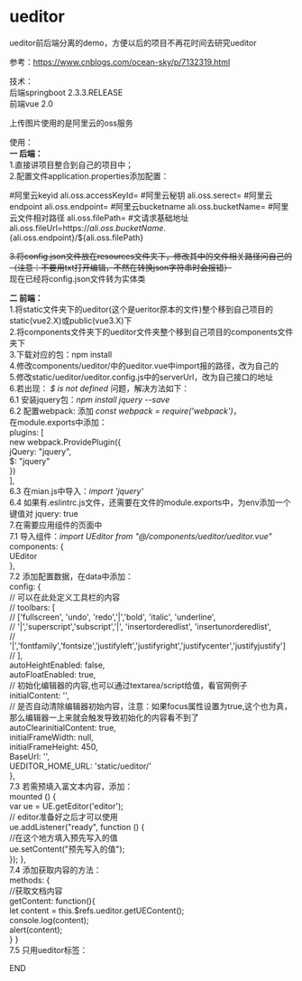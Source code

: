 # ueditor
ueditor前后端分离的demo，方便以后的项目不再花时间去研究ueditor

参考：https://www.cnblogs.com/ocean-sky/p/7132319.html

技术：  
后端springboot 2.3.3.RELEASE  
前端vue 2.0

上传图片使用的是阿里云的oss服务

使用：  
**一 后端：**  
1.直接讲项目整合到自己的项目中；  
2.配置文件application.properties添加配置：

#阿里云keyid
ali.oss.accessKeyId=
#阿里云秘钥
ali.oss.serect=
#阿里云endpoint
ali.oss.endpoint=
#阿里云bucketname
ali.oss.bucketName=
#阿里云文件相对路径
ali.oss.filePath=
#文请求基础地址
ali.oss.fileUrl=https://${ali.oss.bucketName}.${ali.oss.endpoint}/${ali.oss.filePath}

~~3.将config.json文件放在resources文件夹下，修改其中的文件相关路径问自己的  
（注意：不要用txt打开编辑，不然在转换json字符串时会报错）~~  
现在已经将config.json文件转为实体类

**二 前端：**  
1.将static文件夹下的ueditor(这个是ueritor原本的文件)整个移到自己项目的static(vue2.X)或public(vue3.X)下  
2.将components文件夹下的ueditor文件夹整个移到自己项目的components文件夹下  
3.下载对应的包：npm install  
4.修改components/ueditor/中的ueditor.vue中import报的路径，改为自己的  
5.修改static/ueditor/ueditor.config.js中的serverUrl，改为自己接口的地址  
6.若出现： *$ is not defined* 问题，解决方法如下：  
6.1 安装jquery包：*npm install jquery --save*  
6.2 配置webpack: 添加 *const webpack = require('webpack')*，  
在module.exports中添加：  
  plugins: [  
    new webpack.ProvidePlugin({  
      jQuery: "jquery",  
      $: "jquery"  
    })  
  ],  
6.3 在mian.js中导入：*import 'jquery'*  
6.4 如果有.eslintrc.js文件，还需要在文件的module.exports中，为env添加一个键值对 jquery: true  
7.在需要应用组件的页面中  
7.1 导入组件：*import UEditor from "@/components/ueditor/ueditor.vue"*  
components: {  
    UEditor  
  },  
7.2 添加配置数据，在data中添加：  
      config: {  
            // 可以在此处定义工具栏的内容  
            // toolbars: [  
            //  ['fullscreen', 'undo', 'redo','|','bold', 'italic', 'underline',  
            //  '|','superscript','subscript','|', 'insertorderedlist', 'insertunorderedlist',  
            //  '|','fontfamily','fontsize','justifyleft','justifyright','justifycenter','justifyjustify']  
            // ],  
        autoHeightEnabled: false,  
        autoFloatEnabled: true,  
        // 初始化编辑器的内容,也可以通过textarea/script给值，看官网例子  
        initialContent: '',  
        // 是否自动清除编辑器初始内容，注意：如果focus属性设置为true,这个也为真，那么编辑器一上来就会触发导致初始化的内容看不到了  
        autoClearinitialContent: true,  
        initialFrameWidth: null,  
        initialFrameHeight: 450,  
        BaseUrl: '',  
        UEDITOR_HOME_URL: 'static/ueditor/'  
      },  
7.3 若需预填入富文本内容，添加：  
      mounted () {  
        var ue = UE.getEditor('editor');  
        // editor准备好之后才可以使用  
    	  ue.addListener("ready", function () {  
          //在这个地方填入预先写入的值  
          ue.setContent("预先写入的值");  
        });
      },  
7.4 添加获取内容的方法：  
      methods: {  
        //获取文档内容  
        getContent: function(){  
          let content = this.$refs.ueditor.getUEContent();  
          console.log(content);  
          alert(content);  
        }
      }  
7.5 只用ueditor标签：  
<UEditor :config=config ref="ueditor"></UEditor>

END
